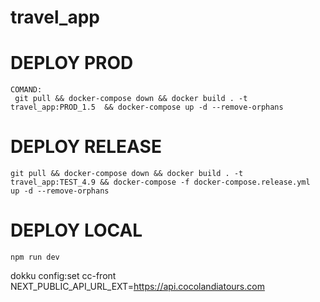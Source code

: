 # travel_app

# DEPLOY PROD
    COMAND:
     git pull && docker-compose down && docker build . -t travel_app:PROD_1.5  && docker-compose up -d --remove-orphans

# DEPLOY RELEASE
    git pull && docker-compose down && docker build . -t travel_app:TEST_4.9 && docker-compose -f docker-compose.release.yml  up -d --remove-orphans

# DEPLOY LOCAL
    npm run dev

dokku config:set cc-front NEXT_PUBLIC_API_URL_EXT=https://api.cocolandiatours.com
